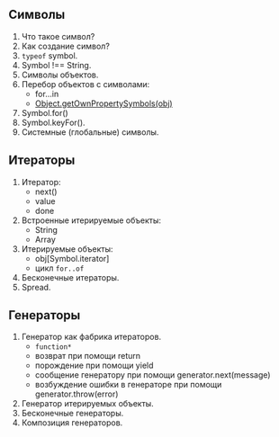 ## Символы
1. Что такое символ?
2. Как создание символ?
3. `typeof` symbol.
4. Symbol !== String.
5. Символы объектов.
6. Перебор объектов с символами:
	* for...in
	* [Object.getOwnPropertySymbols(obj)](https://developer.mozilla.org/ru/docs/Web/JavaScript/Reference/Global_Objects/Object/getOwnPropertySymbols)
7. Symbol.for()
8. Symbol.keyFor().
9. Системные (глобальные) символы.

## Итераторы

1. Итератор:
	* next()
	* value
	* done
2. Встроенные итерируемые объекты:
	* String
	* Array
3. Итерируемые объекты:
	* obj[Symbol.iterator]
	* цикл `for..of`
4. Бесконечные итераторы.
5. Spread.

## Генераторы

1. Генератор как фабрика итераторов.
	* `function*`
	*	возврат при помощи return
	* порождение при помощи yield
	* сообщение генератору при помощи generator.next(message)
	* возбуждение ошибки в генераторе при помощи generator.throw(error)
2. Генератор итерируемых объекты.
3. Бесконечные генераторы.
4. Композиция генераторов.

